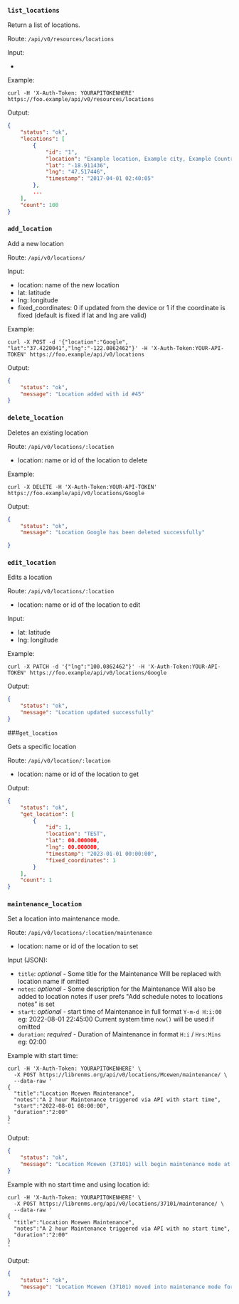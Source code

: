 ### `list_locations`

Return a list of locations.

Route: `/api/v0/resources/locations`

Input:

-

Example:

```curl
curl -H 'X-Auth-Token: YOURAPITOKENHERE' https://foo.example/api/v0/resources/locations
```

Output:

```json
{
    "status": "ok",
    "locations": [
        {
            "id": "1",
            "location": "Example location, Example city, Example Country",
            "lat": "-18.911436",
            "lng": "47.517446",
            "timestamp": "2017-04-01 02:40:05"
        },
        ...
    ],
    "count": 100
}
```

### `add_location`

Add a new location

Route: `/api/v0/locations/`

Input:

- location: name of the new location
- lat: latitude
- lng: longitude
- fixed_coordinates: 0 if updated from the device or 1 if the coordinate is fixed (default is fixed if lat and lng are valid)

Example:

```curl
curl -X POST -d '{"location":"Google", "lat":"37.4220041","lng":"-122.0862462"}' -H 'X-Auth-Token:YOUR-API-TOKEN' https://foo.example/api/v0/locations
```

Output:

```json
{
    "status": "ok",
    "message": "Location added with id #45"
}
```

### `delete_location`

Deletes an existing location

Route: `/api/v0/locations/:location`

- location: name or id of the location to delete

Example:

```curl
curl -X DELETE -H 'X-Auth-Token:YOUR-API-TOKEN' https://foo.example/api/v0/locations/Google
```

Output:

```json
{
    "status": "ok",
    "message": "Location Google has been deleted successfully"

}
```

### `edit_location`

Edits a location

Route: `/api/v0/locations/:location`

- location: name or id of the location to edit

Input:

- lat: latitude
- lng: longitude

Example:

```curl
curl -X PATCH -d '{"lng":"100.0862462"}' -H 'X-Auth-Token:YOUR-API-TOKEN' https://foo.example/api/v0/locations/Google
```

Output:

```json
{
    "status": "ok",
    "message": "Location updated successfully"
}
```

###`get_location`

Gets a specific location

Route: `/api/v0/location/:location`

- location: name or id of the location to get

Output:

```json
{
    "status": "ok",
    "get_location": [
        {
            "id": 1,
            "location": "TEST",
            "lat": 00.000000,
            "lng": 00.000000,
            "timestamp": "2023-01-01 00:00:00",
            "fixed_coordinates": 1
        }
    ],
    "count": 1
}
```

### `maintenance_location`

Set a location into maintenance mode.

Route: `/api/v0/locations/:location/maintenance`

- location: name or id of the location to set

Input (JSON):

- `title`: *optional* -  Some title for the Maintenance
  Will be replaced with location name if omitted
- `notes`: *optional* -  Some description for the Maintenance
  Will also be added to location notes if user prefs "Add schedule notes to locations notes" is set
- `start`: *optional* - start time of Maintenance in full format `Y-m-d H:i:00`
  eg: 2022-08-01 22:45:00
  Current system time `now()` will be used if omitted
- `duration`: *required* - Duration of Maintenance in format `H:i` / `Hrs:Mins`
  eg: 02:00

Example with start time:

```curl
curl -H 'X-Auth-Token: YOURAPITOKENHERE' \
  -X POST https://librenms.org/api/v0/locations/Mcewen/maintenance/ \
  --data-raw '
{
  "title":"Location Mcewen Maintenance",
  "notes":"A 2 hour Maintenance triggered via API with start time",
  "start":"2022-08-01 08:00:00",
  "duration":"2:00"
}
'
```

Output:

```json
{
    "status": "ok",
    "message": "Location Mcewen (37101) will begin maintenance mode at 2022-08-01 22:45:00 for 2:00h"
}
```

Example with no start time and using location id:

```curl
curl -H 'X-Auth-Token: YOURAPITOKENHERE' \
  -X POST https://librenms.org/api/v0/locations/37101/maintenance/ \
  --data-raw '
{
  "title":"Location Mcewen Maintenance",
  "notes":"A 2 hour Maintenance triggered via API with no start time",
  "duration":"2:00"
}
'
```

Output:

```json
{
    "status": "ok",
    "message": "Location Mcewen (37101) moved into maintenance mode for 2:00h"
}
```
